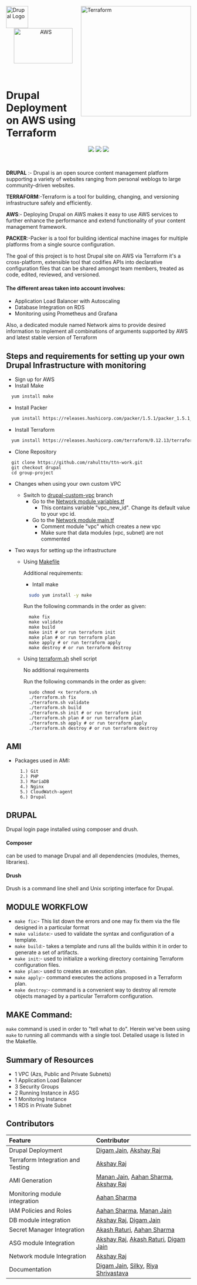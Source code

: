 
<img align="left" alt="Drupal Logo" src="https://www.drupal.org/files/Wordmark_blue_RGB.png" height="60px">
<img align="right" alt="Terraform" src="https://www.terraform.io/assets/images/logo-hashicorp-3f10732f.svg"  width="300">
<p align="center"><img align="middle" width="160" height="96" alt="AWS" src="https://user-images.githubusercontent.com/42437393/126828661-63749f56-2bd4-4447-9225-f41dd737025b.png"></p>
<br>

# Drupal Deployment on AWS using Terraform 

<p align="center">
<a href="https://img.shields.io/badge/drupal-v9.2.2-009cde">
<img src="https://img.shields.io/badge/drupal-v9.2.2-009cde" /></a>
  
<a href="https://img.shields.io/badge/aws-v3.37.0-FF9900">
<img src="https://img.shields.io/badge/aws-v3.37.0-FF9900" /></a> 
  
<a href="https://img.shields.io/badge/terraform-v0.15.0-844FBA">
<img src="https://img.shields.io/badge/terraform-v0.15.0-844FBA" /></a>

</p>
<br/>

**DRUPAL** :- Drupal is an open source content management platform supporting a variety of
websites ranging from personal weblogs to large community-driven websites. 

**TERRAFORM**:-Terraform is a tool for building, changing, and versioning infrastructure safely and efficiently.

**AWS**:- Deploying Drupal on AWS makes it easy to use AWS services to further enhance the performance and extend functionality of your content management framework.

**PACKER**:-Packer is a tool for building identical machine images for multiple platforms from a single source configuration.


The goal of this project is to host Drupal site on AWS via Terraform  it's a cross-platform, extensible tool that codifies APIs into declarative configuration files that can be shared amongst team members, treated as code, edited, reviewed, and versioned.

#### The different areas taken into account involves:
-  Application Load Balancer with Autoscaling 
-  Database Integration on RDS
-  Monitoring using Prometheus and Grafana

Also, a dedicated module named Network aims to provide desired information to implement all combinations of arguments supported by AWS and latest stable version of Terraform

## Steps and requirements for setting up your own Drupal Infrastructure with monitoring

- Sign up for AWS 
- Install Make 
```bash
  yum install make
```
- Install Packer
```bash
  yum install https://releases.hashicorp.com/packer/1.5.1/packer_1.5.1_linux_amd64.zip
```
- Install Terraform
```bash
  yum install https://releases.hashicorp.com/terraform/0.12.13/terraform_0.12.13_linux_amd64.zip
```

- Clone Repository
```
  git clone https://github.com/rahulttn/ttn-work.git
  git checkout drupal
  cd group-project
```

- Changes when using your own custom VPC
  - Switch to [drupal-custom-vpc](https://github.com/rahulttn/ttn-work/tree/drupal-custom-vpc) branch
    - Go to the [Network module variables.tf](https://github.com/rahulttn/ttn-work/blob/drupal-custom-vpc/group-project/modules/network/variables.tf)
      - This contains variable "vpc_new_id". Change its default value to your vpc id.  
    - Go to the [Network module main.tf](https://github.com/rahulttn/ttn-work/blob/drupal-custom-vpc/group-project/modules/network/main.tf)
      - Comment module "vpc" which creates a new vpc  
      - Make sure that data modules (vpc, subnet) are not commented
      
- Two ways for setting up the infrastructure
  - Using [Makefile](https://github.com/rahulttn/ttn-work/blob/drupal/group-project/Makefile)
  
    Additional requirements:
    
      - Intall make
      ```bash
        sudo yum install -y make
      ```
    Run the following commands in the order as given:
    
    ```
      make fix
      make validate
      make build
      make init # or run terraform init
      make plan # or run terraform plan
      make apply # or run terraform apply
      make destroy # or run terraform destroy
    ```
  
  - Using [terraform.sh](https://github.com/rahulttn/ttn-work/blob/drupal/group-project/terraform.sh) shell script
    
    No additional requirements
    
    Run the following commands in the order as given:
    
    ```
      sudo chmod +x terraform.sh
      ./terraform.sh fix
      ./terraform.sh validate
      ./terraform.sh build
      ./terraform.sh init # or run terraform init
      ./terraform.sh plan # or run terraform plan
      ./terraform.sh apply # or run terraform apply
      ./terraform.sh destroy # or run terraform destroy
    ```    
    
## AMI
- Packages used in AMI:

    ```
      1.) Git   
      2.) PHP   
      3.) MariaDB
      4.) Nginx
      5.) CloudWatch-agent  
      6.) Drupal 
    ```

## DRUPAL
Drupal login page installed using composer and drush.

#### Composer 
can be used to manage Drupal and all dependencies (modules, themes, libraries).
#### Drush 
Drush is a command line shell and Unix scripting interface for Drupal.


## MODULE WORKFLOW

- `make fix`:- This list down the errors and one may fix them via the file designed in a particular format
- `make validate`:- used to validate the syntax and configuration of a template. 
- `make build`:- takes a template and runs all the builds within it in order to generate a set of artifacts.
- `make init`:- used to initialize a working directory containing Terraform configuration files.
- `make plan`:- used to creates an execution plan. 
- `make apply`:- command executes the actions proposed in a Terraform plan.
- `make destroy`:- command is a convenient way to destroy all remote objects managed by a particular Terraform configuration.

## MAKE Command: 
`make` command is used in order to "tell what to do". 
Herein we've been using `make` to running all commands with a single tool. Detailed usage is listed in the Makefile.

## Summary of Resources
-  1 VPC (Azs, Public and Private Subnets)
-  1 Application Load Balancer
-  3 Security Groups
-  2 Running Instance in ASG
-  1 Monitoring Instance
-  1 RDS in Private Subnet

## Contributors

|  Feature           | Contributor                                   |
| :------------- | :-------------------------------------------- |
| Drupal Deployment | [Digam Jain](https://github.com/digamjain), [Akshay Raj](https://github.com/theakshayraj) |
| Terraform Integration and Testing | [Akshay Raj](https://github.com/theakshayraj) |
| AMI Generation | [Manan Jain](https://github.com/manan3349), [Aahan Sharma](https://github.com/mkd63), [Akshay Raj](https://github.com/theakshayraj) |
| Monitoring module integration | [Aahan Sharma](https://github.com/mkd63) |
| IAM Policies and Roles | [Aahan Sharma](https://github.com/mkd63), [Manan Jain](https://github.com/manan3349) |
| DB module integration | [Akshay Raj](https://github.com/theakshayraj), [Digam Jain](https://github.com/digamjain) |
| Secret Manager Integration | [Akash Raturi](https://github.com/nutsbrainup), [Aahan Sharma](https://github.com/mkd63) |
| ASG module Integration | [Akshay Raj](https://github.com/theakshayraj), [Akash Raturi](https://github.com/nutsbrainup), [Digam Jain](https://github.com/digamjain) |
| Network module Integration | [Akshay Raj](https://github.com/theakshayraj) |
| Documentation | [Digam Jain](https://github.com/digamjain), [Silky](https://github.com/silky2001), [Riya Shrivastava](https://github.com/riyas2327) |



